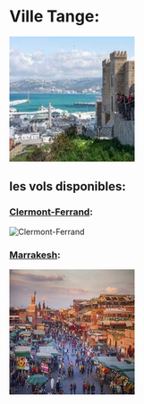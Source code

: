 # Ville Tange: 
![Tanger](../ressources/tanger.jpg)


## les vols disponibles:
### [Clermont-Ferrand](clermont-ferrand.md):
![Clermont-Ferrand](../ressoureces/paris.jpg)

### [Marrakesh](marrakesh.md):
![Marrakesh](../ressources/marrakesh.jpg)
